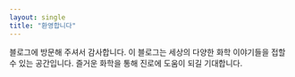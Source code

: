 ```yaml
---
layout: single
title: "환영합니다"
---
```


블로그에 방문해 주셔서 감사합니다.
이 블로그는 세상의 다양한 화학 이야기들을 접할 수 있는 공간입니다.
즐거운 화학을 통해 진로에 도움이 되길 기대합니다.

